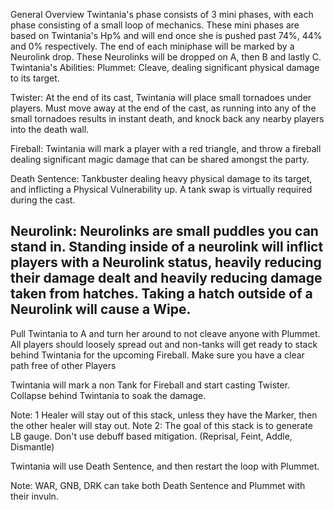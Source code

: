 General Overview
Twintania's phase consists of 3 mini phases, with each phase consisting of a small loop of mechanics.
These mini phases are based on Twintania's Hp% and will end once she is pushed past 74%, 44% and 0% respectively.
The end of each miniphase will be marked by a Neurolink drop.
These Neurolinks will be dropped on A, then B and lastly C.
Twintania's Abilities:
Plummet: Cleave, dealing significant physical damage to its target.

Twister: At the end of its cast, Twintania will place small tornadoes under players. Must move away at the end of the cast, as running into any of the small tornadoes results in instant death, and knock back any nearby players into the death wall.

Fireball: Twintania will mark a player with a red triangle, and throw a fireball dealing significant magic damage that can be shared amongst the party.

Death Sentence: Tankbuster dealing heavy physical damage to its target, and inflicting a Physical Vulnerability up. A tank swap is virtually required during the cast.

Neurolink: 
Neurolinks are small puddles you can stand in.  Standing inside of a neurolink will inflict players with a Neurolink status, heavily reducing their damage dealt and heavily reducing damage taken from hatches. Taking a hatch outside of a Neurolink will cause a Wipe.
-------------------------------------


Pull Twintania to A and turn her around to not cleave anyone with Plummet.
All players should loosely spread out and non-tanks will get ready to stack behind Twintania for the upcoming Fireball.
Make sure you have a clear path free of other Players

Twintania will mark a non Tank for Fireball and start casting Twister. Collapse behind Twintania to soak the damage.

Note: 1 Healer will stay out of this stack, unless they have the Marker, then the other healer will stay out.
Note 2: The goal of this stack is to generate LB gauge. Don't use debuff based mitigation. (Reprisal, Feint, Addle, Dismantle)

Twintania will use Death Sentence, and then restart the loop with Plummet.

Note: WAR, GNB, DRK can take both Death Sentence and Plummet with their invuln. 
